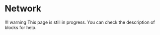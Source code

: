 # Network

!!! warning
    This page is still in progress. You can check the description of blocks for help.
